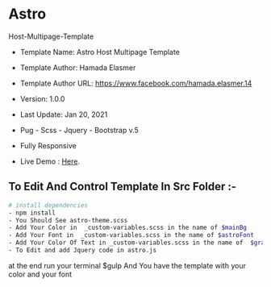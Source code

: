 # Astro
 Host-Multipage-Template
 
- Template Name: Astro Host Multipage Template

- Template Author: Hamada Elasmer

- Template Author URL: https://www.facebook.com/hamada.elasmer.14

- Version: 1.0.0

- Last Update: Jan 20, 2021

- Pug - Scss - Jquery - Bootstrap v.5

- Fully Responsive

- Live Demo : [Here](https://hamada-elasmer.github.io/Astro/build).

## To Edit And Control Template In Src Folder :-
```bash
# install dependencies
- npm install
- You Should See astro-theme.scss
- Add Your Color in  _custom-variables.scss in the name of $mainBg 
- Add Your Font in  _custom-variables.scss in the name of $astroFont
- Add Your Color Of Text in _custom-variables.scss in the name of  $gray
- To Edit and add Jquery code in astro.js 
```
at the end run your terminal $gulp 
    And You have the template with your color and your font 
